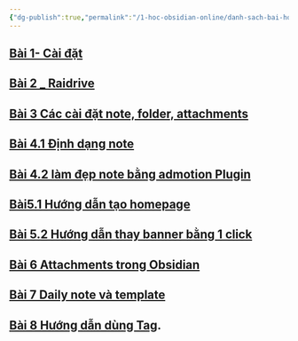 ```yaml
---
{"dg-publish":true,"permalink":"/1-hoc-obsidian-online/danh-sach-bai-hoc-khoa-thang-8/","dgPassFrontmatter":true,"noteIcon":"1","created":"","updated":""}
---
```


## [Bài 1- Cài đặt](https://www.facebook.com/groups/2549020108596526/announcements)

## [Bài 2 _ Raidrive](https://www.facebook.com/groups/2549020108596526/posts/2550944518404085/)
## [ Bài 3 Các cài đặt note, folder, attachments](https://www.facebook.com/groups/2549020108596526/posts/2551484128350124/)
## [Bài 4.1 Định dạng note](https://www.facebook.com/groups/2549020108596526/posts/2553526084812595/)
## [Bài 4.2 làm đẹp note bằng admotion Plugin](https://www.facebook.com/groups/2549020108596526/posts/2553528814812322/)
## [Bài5.1 Hướng dẫn tạo homepage](https://www.facebook.com/groups/2549020108596526/posts/2556096101222260/)
## [Bài 5.2 Hướng dẫn thay banner bằng 1 click](https://www.facebook.com/groups/2549020108596526/posts/2556111461220724/)
## [Bài 6 Attachments trong Obsidian](https://www.facebook.com/groups/2549020108596526/posts/2557701797728357/)
## [Bài 7 Daily note và template](https://www.facebook.com/100001809409915/videos/pcb.2559203347578202/674150284159160)
## [Bài 8 Hướng dẫn dùng Tag](https://www.facebook.com/groups/2549020108596526/posts/2562534583911745).
